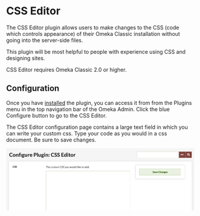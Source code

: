 # CSS Editor

The CSS Editor plugin allows users to make changes to the CSS (code which controls appearance) of their Omeka Classic installation without going into the server-side files.

This plugin will be most helpful to people with experience using CSS and designing sites.

CSS Editor requires Omeka Classic 2.0 or higher.

## Configuration

Once you have [installed](../Admin/Adding_and_Managing_Plugins.md) the plugin, you can access it from from the Plugins menu in the top navigation bar of the Omeka Admin. Click the blue Configure button to go to the CSS Editor.

The CSS Editor configuration page contains a large text field in which you can write your custom css. Type your code as you would in a css document. Be sure to save changes.

![CSS editor](../doc_files/plugin_images/CSSE.png)
